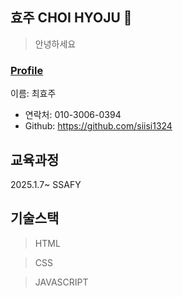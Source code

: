 <background>

## 효주 CHOI HYOJU 🤗

> 안녕하세요 

### [Profile](https://github.com/siisi1324)
이름: 최효주

  - 연락처: 010-3006-0394
  - Github: https://github.com/siisi1324

## 교육과정
2025.1.7~   SSAFY

## 기술스택
> HTML

> CSS

> JAVASCRIPT
